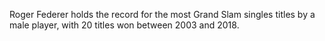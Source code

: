 Roger Federer holds the record for the most Grand Slam singles titles by a male player, with 20 titles won between 2003 and 2018.
